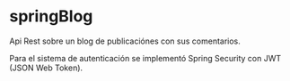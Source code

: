 # springBlog

Api Rest sobre un blog de publicaciónes con sus comentarios. 

Para el sistema de autenticación se implementó Spring Security con JWT (JSON Web Token).
